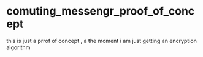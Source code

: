 # comuting_messengr_proof_of_concept

this is just a prrof of concept , a the moment i am just getting an encryption algorithm